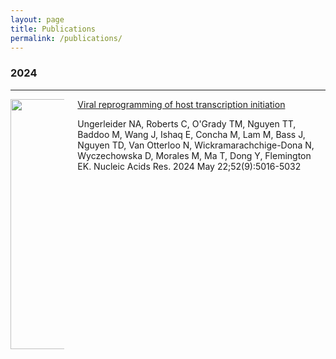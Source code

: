 ```yaml
---
layout: page
title: Publications
permalink: /publications/
---
```




### 2024
***

<div class="container">
    <div class="columns">
          <div class="column is-one-fifth"><img src="{{ site.baseurl }}/images/dnpromoter_paper.png" style="width: 400px;"/></div>
              <div class="column"> 
                    <div class="has-text-weight-semibold"><a href="https://academic.oup.com/nar/article/52/9/5016/7627474">Viral reprogramming of host transcription initiation</a></div>
                      <p class="pt-2">
Ungerleider NA, Roberts C, O'Grady TM, Nguyen TT, Baddoo M, Wang J, Ishaq E, Concha M, Lam M, Bass J, Nguyen TD, Van Otterloo N, Wickramarachchige-Dona N, Wyczechowska D, Morales M, Ma T, Dong Y, Flemington EK. Nucleic Acids Res. 2024 May 22;52(9):5016-5032
                      </p>
  </div>
</div>

</div>
